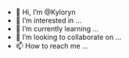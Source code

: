 - 👋 Hi, I’m @Kyloryn
- 👀 I’m interested in ...
- 🌱 I’m currently learning ...
- 💞️ I’m looking to collaborate on ...
- 📫 How to reach me ...

<!---
Kyloryn/Kyloryn is a ✨ special ✨ repository because its `README.md` (this file) appears on your GitHub profile.
You can click the Preview link to take a look at your changes.
--->
